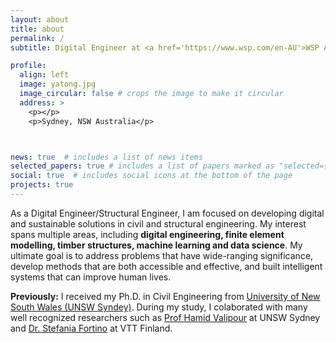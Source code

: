 ```yaml
---
layout: about
title: about
permalink: /
subtitle: Digital Engineer at <a href='https://www.wsp.com/en-AU'>WSP Australia</a>.

profile:
  align: left
  image: yatong.jpg
  image_circular: false # crops the image to make it circular
  address: >
    <p></p>
    <p>Sydney, NSW Australia</p>



news: true  # includes a list of news items
selected_papers: true # includes a list of papers marked as "selected={true}"
social: true  # includes social icons at the bottom of the page
projects: true
---
```


As a Digital Engineer/Structural Engineer, I am focused on developing digital and sustainable solutions in civil and structural engineering. 
My interest spans multiple areas, including **digital engineering, finite element modelling, timber structures, machine learning and data science**. My ultimate goal is to address problems that have wide-ranging significance, develop methods that are both accessible and effective, and built intelligent systems that can improve human lives.

**Previously:** I received my Ph.D. in Civil Engineering from <a href='https://www.unsw.edu.au/'>University of New South Wales (UNSW Syndey)</a>. During my study, I colaborated with many well recognized researchers such as [Prof Hamid Valipour](https://www.unsw.edu.au/staff/hamid-vali-pour-goudarzi) at UNSW Sydney and [Dr. Stefania Fortino](https://cris.vtt.fi/en/persons/stefania-fortino) at VTT Finland.


<a href="mailto:nieyatong@gmail.com"><i class="fa fa-envelope fa-3x"></i></a>
<a href="https://www.linkedin.com/in/yatong-nie-18a123108/"><i class="fab fa-linkedin fa-3x"></i></a>
[<i class="ai ai-google-scholar-square ai-3x" ></i>](https://scholar.google.com/citations?user=39jWzgIAAAAJ&hl=zh-CN)


